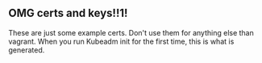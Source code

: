 ## OMG certs and keys!!1!
These are just some example certs. Don't use them for anything else than vagrant.
When you run Kubeadm init for the first time, this is what is generated.